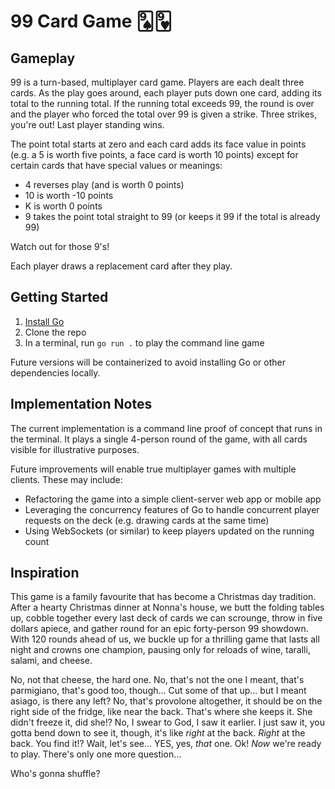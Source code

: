 # 99 Card Game &#127145;&#127161;

## Gameplay
99 is a turn-based, multiplayer card game. Players are each dealt three cards. As the play goes around, each player puts down one card, adding its total to the running total. If the running total exceeds 99, the round is over and the player who forced the total over 99 is given a strike. Three strikes, you're out! Last player standing wins.

The point total starts at zero and each card adds its face value in points (e.g. a 5 is worth five points, a face card is worth 10 points) except for certain cards that have special values or meanings:
* 4 reverses play (and is worth 0 points)
* 10 is worth -10 points
* K is worth 0 points
* 9 takes the point total straight to 99 (or keeps it 99 if the total is already 99)

Watch out for those 9's!

Each player draws a replacement card after they play.

## Getting Started
1. [Install Go](https://golang.org/doc/install)
2. Clone the repo
3. In a terminal, run `go run .` to play the command line game

Future versions will be containerized to avoid installing Go or other dependencies locally.

## Implementation Notes
The current implementation is a command line proof of concept that runs in the terminal. It plays a single 4-person round of the game, with all cards visible for illustrative purposes.

Future improvements will enable true multiplayer games with multiple clients. These may include:
* Refactoring the game into a simple client-server web app or mobile app
* Leveraging the concurrency features of Go to handle concurrent player requests on the deck (e.g. drawing cards at the same time)
* Using WebSockets (or similar) to keep players updated on the running count

## Inspiration
This game is a family favourite that has become a Christmas day tradition. After a hearty Christmas dinner at Nonna's house, we butt the folding tables up, cobble together every last deck of cards we can scrounge, throw in five dollars apiece, and gather round for an epic forty-person 99 showdown. With 120 rounds ahead of us, we buckle up for a thrilling game that lasts all night and crowns one champion, pausing only for reloads of wine, taralli, salami, and cheese. 

No, not that cheese, the hard one. No, that's not the one I meant, that's parmigiano, that's good too, though... Cut some of that up... but I meant asiago, is there any left? No, that's provolone altogether, it should be on the right side of the fridge, like near the back. That's where she keeps it. She didn't freeze it, did she!? No, I swear to God, I saw it earlier. I just saw it, you gotta bend down to see it, though, it's like *right* at the back. *Right* at the back. You find it!? Wait, let's see... YES, yes, *that* one. Ok! *Now* we're ready to play. There's only one more question...

Who's gonna shuffle? 
